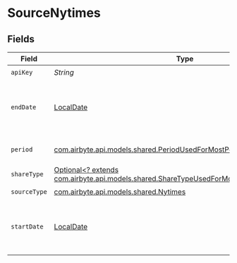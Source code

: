# SourceNytimes


## Fields

| Field                                                                                                                                                       | Type                                                                                                                                                        | Required                                                                                                                                                    | Description                                                                                                                                                 | Example                                                                                                                                                     |
| ----------------------------------------------------------------------------------------------------------------------------------------------------------- | ----------------------------------------------------------------------------------------------------------------------------------------------------------- | ----------------------------------------------------------------------------------------------------------------------------------------------------------- | ----------------------------------------------------------------------------------------------------------------------------------------------------------- | ----------------------------------------------------------------------------------------------------------------------------------------------------------- |
| `apiKey`                                                                                                                                                    | *String*                                                                                                                                                    | :heavy_check_mark:                                                                                                                                          | API Key                                                                                                                                                     |                                                                                                                                                             |
| `endDate`                                                                                                                                                   | [LocalDate](https://docs.oracle.com/javase/8/docs/api/java/time/LocalDate.html)                                                                             | :heavy_minus_sign:                                                                                                                                          | End date to stop the article retrieval (format YYYY-MM)                                                                                                     | 2022-08                                                                                                                                                     |
| `period`                                                                                                                                                    | [com.airbyte.api.models.shared.PeriodUsedForMostPopularStreams](../../models/shared/PeriodUsedForMostPopularStreams.md)                                     | :heavy_check_mark:                                                                                                                                          | Period of time (in days)                                                                                                                                    |                                                                                                                                                             |
| `shareType`                                                                                                                                                 | [Optional<? extends com.airbyte.api.models.shared.ShareTypeUsedForMostPopularSharedStream>](../../models/shared/ShareTypeUsedForMostPopularSharedStream.md) | :heavy_minus_sign:                                                                                                                                          | Share Type                                                                                                                                                  |                                                                                                                                                             |
| `sourceType`                                                                                                                                                | [com.airbyte.api.models.shared.Nytimes](../../models/shared/Nytimes.md)                                                                                     | :heavy_check_mark:                                                                                                                                          | N/A                                                                                                                                                         |                                                                                                                                                             |
| `startDate`                                                                                                                                                 | [LocalDate](https://docs.oracle.com/javase/8/docs/api/java/time/LocalDate.html)                                                                             | :heavy_check_mark:                                                                                                                                          | Start date to begin the article retrieval (format YYYY-MM)                                                                                                  | 2022-08                                                                                                                                                     |